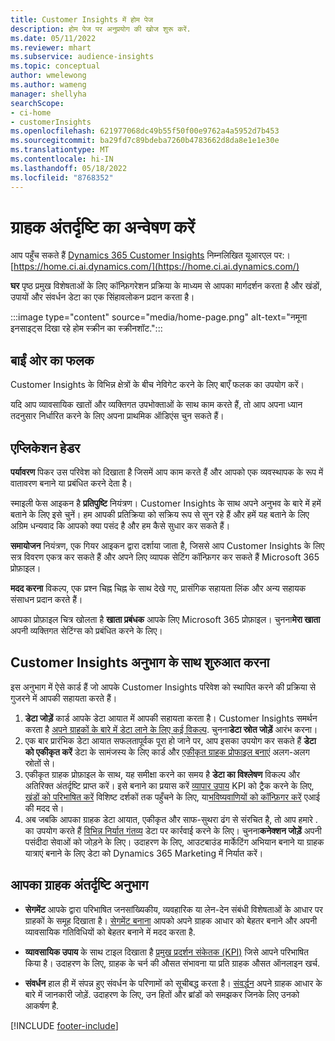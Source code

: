 ```yaml
---
title: Customer Insights में होम पेज
description: होम पेज पर अनुप्रयोग की खोज शुरू करें.
ms.date: 05/11/2022
ms.reviewer: mhart
ms.subservice: audience-insights
ms.topic: conceptual
author: wmelewong
ms.author: wameng
manager: shellyha
searchScope:
- ci-home
- customerInsights
ms.openlocfilehash: 621977068dc49b55f50f00e9762a4a5952d7b453
ms.sourcegitcommit: ba29fd7c89bdeba7260b4783662d8da8e1e1e30e
ms.translationtype: MT
ms.contentlocale: hi-IN
ms.lasthandoff: 05/18/2022
ms.locfileid: "8768352"
---
```

# <a name="explore-customer-insights"></a>ग्राहक अंतर्दृष्टि का अन्वेषण करें

आप पहुँच सकते हैं [Dynamics 365 Customer Insights](https://home.ci.ai.dynamics.com/) निम्नलिखित यूआरएल पर:।[https://home.ci.ai.dynamics.com/](https://home.ci.ai.dynamics.com/)

**घर** पृष्ठ प्रमुख विशेषताओं के लिए कॉन्फ़िगरेशन प्रक्रिया के माध्यम से आपका मार्गदर्शन करता है और खंडों, उपायों और संवर्धन डेटा का एक सिंहावलोकन प्रदान करता है।

:::image type="content" source="media/home-page.png" alt-text="नमूना इनसाइट्स दिखा रहे होम स्क्रीन का स्क्रीनशॉट.":::

## <a name="left-side-pane"></a>बाईं ओर का फलक

Customer Insights के विभिन्न क्षेत्रों के बीच नेविगेट करने के लिए बाएँ फलक का उपयोग करें।

यदि आप व्यावसायिक खातों और व्यक्तिगत उपभोक्ताओं के साथ काम करते हैं, तो आप अपना ध्यान तदनुसार निर्धारित करने के लिए अपना प्राथमिक ऑडिएंस चुन सकते हैं।

## <a name="application-header"></a>एप्लिकेशन हेडर

**पर्यावरण** पिकर उस परिवेश को दिखाता है जिसमें आप काम करते हैं और आपको एक व्यवस्थापक के रूप में वातावरण बनाने या प्रबंधित करने देता है।

स्माइली फेस आइकन है **प्रतिपुष्टि** नियंत्रण। Customer Insights के साथ अपने अनुभव के बारे में हमें बताने के लिए इसे चुनें। हम आपकी प्रतिक्रिया को सक्रिय रूप से सुन रहे हैं और हमें यह बताने के लिए अग्रिम धन्यवाद कि आपको क्या पसंद है और हम कैसे सुधार कर सकते हैं।

**समायोजन** नियंत्रण, एक गियर आइकन द्वारा दर्शाया जाता है, जिससे आप Customer Insights के लिए सत्र विवरण एकत्र कर सकते हैं और अपने लिए व्यापक सेटिंग कॉन्फ़िगर कर सकते हैं Microsoft 365 प्रोफ़ाइल।

**मदद करना** विकल्प, एक प्रश्न चिह्न चिह्न के साथ देखे गए, प्रासंगिक सहायता लिंक और अन्य सहायक संसाधन प्रदान करते हैं।

आपका प्रोफ़ाइल चित्र खोलता है **खाता प्रबंधक** आपके लिए Microsoft 365 प्रोफ़ाइल। चुनना**मेरा खाता** अपनी व्यक्तिगत सेटिंग्स को प्रबंधित करने के लिए।

## <a name="getting-started-with-customer-insights-section"></a>Customer Insights अनुभाग के साथ शुरुआत करना

इस अनुभाग में ऐसे कार्ड हैं जो आपके Customer Insights परिवेश को स्थापित करने की प्रक्रिया से गुजरने में आपकी सहायता करते हैं।

1. **डेटा जोड़ें** कार्ड आपके डेटा आयात में आपकी सहायता करता है। Customer Insights समर्थन करता है [अपने ग्राहकों के बारे में डेटा लाने के लिए कई विकल्प](data-sources.md). चुनना**डेटा स्रोत जोड़ें** आरंभ करना।
1. एक बार प्रारंभिक डेटा आयात सफलतापूर्वक पूरा हो जाने पर, आप इसका उपयोग कर सकते हैं **डेटा को एकीकृत करें** डेटा के सामंजस्य के लिए कार्ड और [एकीकृत ग्राहक प्रोफाइल बनाएं](data-unification.md) अलग-अलग स्रोतों से। 
1. एकीकृत ग्राहक प्रोफ़ाइल के साथ, यह समीक्षा करने का समय है **डेटा का विश्लेषण** विकल्प और अतिरिक्त अंतर्दृष्टि प्राप्त करें। इसे बनाने का प्रयास करें [व्यापार उपाय](measures.md) KPI को ट्रैक करने के लिए, [खंडों को परिभाषित करें](segments.md) विशिष्ट दर्शकों तक पहुँचने के लिए, या[भविष्यवाणियों को कॉन्फ़िगर करें](predictions-overview.md) एआई की मदद से।
1. अब जबकि आपका ग्राहक डेटा आयात, एकीकृत और साफ-सुथरा ढंग से संरचित है, तो आप हमारे . का उपयोग करते हैं [विभिन्न निर्यात गंतव्य](export-destinations.md) डेटा पर कार्रवाई करने के लिए। चुनना**कनेक्शन जोड़ें** अपनी पसंदीदा सेवाओं को जोड़ने के लिए। उदाहरण के लिए, आउटबाउंड मार्केटिंग अभियान बनाने या ग्राहक यात्राएं बनाने के लिए डेटा को Dynamics 365 Marketing में निर्यात करें। 

## <a name="your-customer-insights-section"></a>आपका ग्राहक अंतर्दृष्टि अनुभाग

- **सेगमेंट** आपके द्वारा परिभाषित जनसांख्यिकीय, व्यवहारिक या लेन-देन संबंधी विशेषताओं के आधार पर ग्राहकों के समूह दिखाता है। [सेगमेंट बनाना](segments.md) आपको अपने ग्राहक आधार को बेहतर बनाने और अपनी व्यावसायिक गतिविधियों को बेहतर बनाने में मदद करता है.

- **व्यावसायिक उपाय** के साथ टाइल दिखाता है [प्रमुख प्रदर्शन संकेतक (KPI)](measures.md) जिसे आपने परिभाषित किया है। उदाहरण के लिए, ग्राहक के चर्न की औसत संभावना या प्रति ग्राहक औसत ऑनलाइन खर्च.

- **संवर्धन** हाल ही में संपन्न हुए संवर्धन के परिणामों को सूचीबद्ध करता है। [संवर्द्धन](enrichment-hub.md) अपने ग्राहक आधार के बारे में जानकारी जोड़ें. उदाहरण के लिए, उन हितों और ब्रांडों को समझकर जिनके लिए उनको आकर्षण है.


[!INCLUDE [footer-include](includes/footer-banner.md)]
